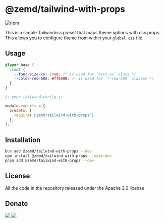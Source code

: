 # @zemd/tailwind-with-props

[![npm](https://img.shields.io/npm/v/@zemd/tailwind-with-props?color=0000ff&label=npm&labelColor=000)](https://npmjs.com/package/@zemd/tailwind-with-props)

This is a simple Tailwindcss preset that maps theme options with css props. This allows you to 
configure theme from within your `global.css` file.

## Usage

```css
@layer base {
  :root {
    --font-size-xs: 1rem; /* is used for `text-xs` class */
    --color-red-500: #ff0000; /* is used for `*-red-500` classes */
  }
}
```

```js
// your tailwind.config.js

module.exports = {
  presets: [
    require('@zemd/tailwind-with-props')
  ],
};

```

## Installation

```sh
bun add @zemd/tailwind-with-props --dev
npm install @zemd/tailwind-with-props --save-dev
pnpm add @zemd/tailwind-with-props --dev
```

## License

All the code in the repository released under the Apache 2.0 license

## Donate

[![](https://img.shields.io/badge/patreon-donate-yellow.svg)](https://www.patreon.com/red_rabbit)
[![](https://img.shields.io/static/v1?label=UNITED24&message=support%20Ukraine&color=blue)](https://u24.gov.ua/)

